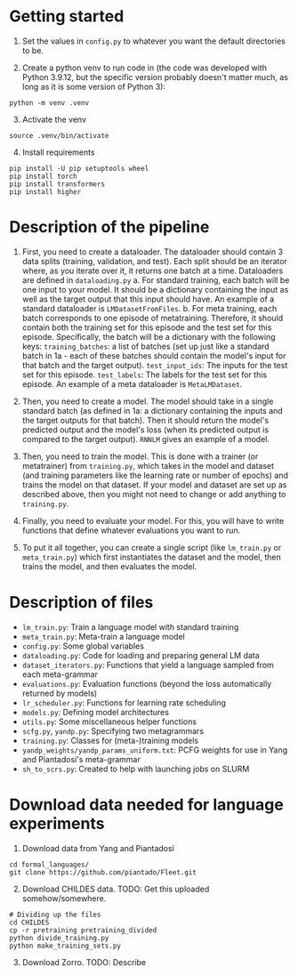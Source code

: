 



# Getting started
1. Set the values in `config.py` to whatever you want the default directories to be.

2. Create a python venv to run code in (the code was developed with Python 3.9.12, but the specific version probably doesn't matter much, as long as it is some version of Python 3):
```
python -m venv .venv
```

3. Activate the venv
```
source .venv/bin/activate
```

4. Install requirements
```
pip install -U pip setuptools wheel
pip install torch
pip install transformers
pip install higher
```
# Description of the pipeline

1. First, you need to create a dataloader. The dataloader should contain 3 data splits (training, validation, and test). Each split should be an iterator where, as you iterate over it, it returns one batch at a time. Dataloaders are defined in `dataloading.py`
a. For standard training, each batch will be one input to your model. It should be a dictionary containing the input as well as the target output that this input should have. An example of a standard dataloader is `LMDatasetFromFiles`.
b. For meta training, each batch corresponds to one episode of metatraining. Therefore, it should contain both the training set for this episode and the test set for this episode. Specifically, the batch will be a dictionary with the following keys: `training_batches`: a list of batches (set up just like a standard batch in 1a - each of these batches should contain the model's input for that batch and the target output). `test_input_ids`: The inputs for the test set for this episode. `test_labels`: The labels for the test set for this episode. An example of a meta dataloader is `MetaLMDataset`.

2. Then, you need to create a model. The model should take in a single standard batch (as defined in 1a: a dictionary containing the inputs and the target outputs for that batch). Then it should return the model's predicted output and the model's loss (when its predicted output is compared to the target output). `RNNLM` gives an example of a model. 

3. Then, you need to train the model. This is done with a trainer (or metatrainer) from `training.py`, which takes in the model and dataset (and training parameters like the learning rate or number of epochs) and trains the model on that dataset. If your model and dataset are set up as described above, then you might not need to change or add anything to `training.py`.

4. Finally, you need to evaluate your model. For this, you will have to write functions that define whatever evaluations you want to run.

5. To put it all together, you can create a single script (like `lm_train.py` or `meta_train.py`) which first instantiates the dataset and the model, then trains the model, and then evaluates the model.

# Description of files

- `lm_train.py`: Train a language model with standard training
- `meta_train.py`: Meta-train a language model
- `config.py`: Some global variables
- `dataloading.py`: Code for loading and preparing general LM data
- `dataset_iterators.py`: Functions that yield a language sampled from each meta-grammar
- `evaluations.py`: Evaluation functions (beyond the loss automatically returned by models)
- `lr_scheduler.py`: Functions for learning rate scheduling
- `models.py`: Defining model architectures
- `utils.py`: Some miscellaneous helper functions
- `scfg.py`, `yandp.py`: Specifying two metagrammars
- `training.py`: Classes for (meta-)training models
- `yandp_weights/yandp_params_uniform.txt`: PCFG weights for use in Yang and Piantadosi's meta-grammar
- `sh_to_scrs.py`: Created to help with launching jobs on SLURM


# Download data needed for language experiments
1. Download data from Yang and Piantadosi
```
cd formal_languages/
git clone https://github.com/piantado/Fleet.git
```

2. Download CHILDES data. TODO: Get this uploaded somehow/somewhere.
```
# Dividing up the files
cd CHILDES
cp -r pretraining pretraining_divided
python divide_training.py
python make_training_sets.py
```

3. Download Zorro. TODO: Describe




